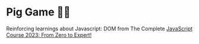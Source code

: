 # Pig Game 🐷🐽
Reinforcing learnings about Javascript: DOM from The Complete [JavaScript Course 2023: From Zero to Expert!](https://www.udemy.com/course/the-complete-javascript-course/)

